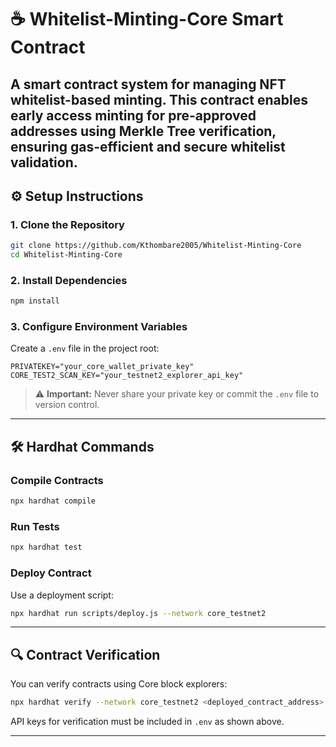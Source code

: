 # ☕ **Whitelist-Minting-Core** Smart Contract

A smart contract system for managing NFT whitelist-based minting. This contract enables early access minting for pre-approved addresses using Merkle Tree verification, ensuring gas-efficient and secure whitelist validation.
---

## ⚙️ Setup Instructions

### 1. Clone the Repository

```bash
git clone https://github.com/Kthombare2005/Whitelist-Minting-Core
cd Whitelist-Minting-Core
```

### 2. Install Dependencies

```bash
npm install
```

### 3. Configure Environment Variables

Create a `.env` file in the project root:

```env
PRIVATEKEY="your_core_wallet_private_key"
CORE_TEST2_SCAN_KEY="your_testnet2_explorer_api_key"
```

> ⚠️ **Important:** Never share your private key or commit the `.env` file to version control.

---

## 🛠 Hardhat Commands

### Compile Contracts

```bash
npx hardhat compile
```

### Run Tests

```bash
npx hardhat test
```

### Deploy Contract

Use a deployment script:

```bash
npx hardhat run scripts/deploy.js --network core_testnet2
```

---

## 🔍 Contract Verification

You can verify contracts using Core block explorers:

```bash
npx hardhat verify --network core_testnet2 <deployed_contract_address> <constructor_args_if_any>
```

API keys for verification must be included in `.env` as shown above.

---
